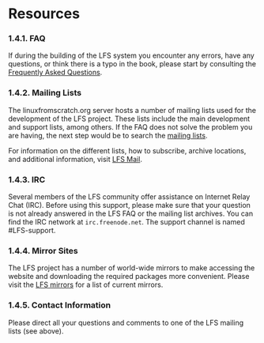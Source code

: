 # Resources

### 1.4.1. FAQ

If during the building of the LFS system you encounter any errors, have any questions, or think there is a typo in the book, please start by consulting the [Frequently Asked Questions](http://www.linuxfromscratch.org/faq/).

### 1.4.2. Mailing Lists

The linuxfromscratch.org server hosts a number of mailing lists used for the development of the LFS project. These lists include the main development and support lists, among others. If the FAQ does not solve the problem you are having, the next step would be to search the [mailing lists](http://www.linuxfromscratch.org/search.html).

For information on the different lists, how to subscribe, archive locations, and additional information, visit [LFS Mail](http://www.linuxfromscratch.org/mail.html).

### 1.4.3. IRC

Several members of the LFS community offer assistance on Internet Relay Chat (IRC). Before using this support, please make sure that your question is not already answered in the LFS FAQ or the mailing list archives. You can find the IRC network at `irc.freenode.net`. The support channel is named #LFS-support.

### 1.4.4. Mirror Sites

The LFS project has a number of world-wide mirrors to make accessing the website and downloading the required packages more convenient. Please visit the [LFS mirrors](http://www.linuxfromscratch.org/mirrors.html) for a list of current mirrors.

### 1.4.5. Contact Information

Please direct all your questions and comments to one of the LFS mailing lists (see above).
